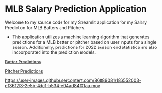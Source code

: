 # MLB Salary Prediction Application

Welcome to my source code for my Streamlit application for my Salary Prediction for MLB Batters and Pitchers. 

- This application utilizes a machine learning algorithm that generates predictions for a MLB batter or pitcher based on user inputs for a single season. Additionally, predictions for 2022 season end statistics are also incoorporated into the prediction models. 

<a href = 'https://eric8395-mlb-salary-prediction-app-app-batters-6h4a1a.streamlitapp.com/'>Batter Predictions</a>

<a href = 'https://eric8395-mlb-salary-prediction-app-app-pitchers-a5vll2.streamlitapp.com/'>Pitcher Predictions</a> 

https://user-images.githubusercontent.com/86889081/186552003-ef3612f3-2e5b-4dc1-b534-e04ad84f01aa.mov 
